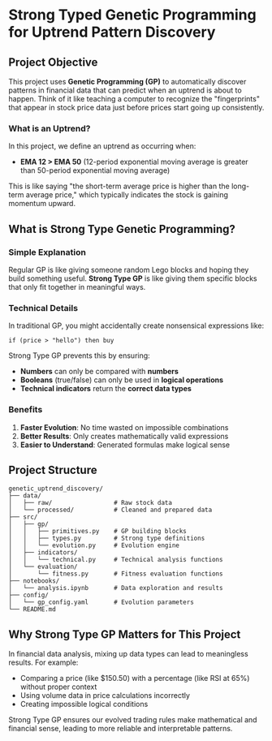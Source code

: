 # Strong Typed Genetic Programming for Uptrend Pattern Discovery

## Project Objective

This project uses **Genetic Programming (GP)** to automatically discover patterns in financial data that can predict when an uptrend is about to happen. Think of it like teaching a computer to recognize the "fingerprints" that appear in stock price data just before prices start going up consistently.

### What is an Uptrend?
In this project, we define an uptrend as occurring when:
- **EMA 12 > EMA 50** (12-period exponential moving average is greater than 50-period exponential moving average)

This is like saying "the short-term average price is higher than the long-term average price," which typically indicates the stock is gaining momentum upward.

## What is Strong Type Genetic Programming?

### Simple Explanation
Regular GP is like giving someone random Lego blocks and hoping they build something useful. **Strong Type GP** is like giving them specific blocks that only fit together in meaningful ways.

### Technical Details
In traditional GP, you might accidentally create nonsensical expressions like:
```
if (price > "hello") then buy
```

Strong Type GP prevents this by ensuring:
- **Numbers** can only be compared with **numbers**
- **Booleans** (true/false) can only be used in **logical operations**
- **Technical indicators** return the **correct data types**

### Benefits
1. **Faster Evolution**: No time wasted on impossible combinations
2. **Better Results**: Only creates mathematically valid expressions
3. **Easier to Understand**: Generated formulas make logical sense

## Project Structure

```
genetic_uptrend_discovery/
├── data/
│   ├── raw/                 # Raw stock data
│   └── processed/           # Cleaned and prepared data
├── src/
│   ├── gp/
│   │   ├── primitives.py    # GP building blocks
│   │   ├── types.py         # Strong type definitions
│   │   └── evolution.py     # Evolution engine
│   ├── indicators/
│   │   └── technical.py     # Technical analysis functions
│   └── evaluation/
│       └── fitness.py       # Fitness evaluation functions
├── notebooks/
│   └── analysis.ipynb       # Data exploration and results
├── config/
│   └── gp_config.yaml       # Evolution parameters
└── README.md
```

## Why Strong Type GP Matters for This Project

In financial data analysis, mixing up data types can lead to meaningless results. For example:
- Comparing a price (like $150.50) with a percentage (like RSI at 65%) without proper context
- Using volume data in price calculations incorrectly
- Creating impossible logical conditions

Strong Type GP ensures our evolved trading rules make mathematical and financial sense, leading to more reliable and interpretable patterns.
